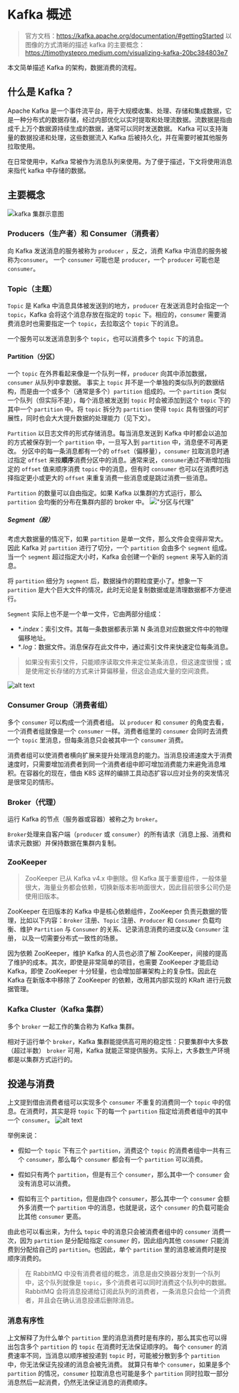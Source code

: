 # Kafka 概述
> 官方文档：https://kafka.apache.org/documentation/#gettingStarted
> 以图像的方式清晰的描述 kafka 的主要概念：https://timothystepro.medium.com/visualizing-kafka-20bc384803e7

本文简单描述 Kafka 的架构，数据消费的流程。

## 什么是 Kafka？
Apache Kafka 是一个事件流平台，用于大规模收集、处理、存储和集成数据，它是一种分布式的数据存储，经过内部优化以实时提取和处理流数据。流数据是指由成千上万个数据源持续生成的数据，通常可以同时发送数据。
Kafka 可以支持海量的数据投递和处理，这些数据流入 Kafka 后被持久化，并在需要时被其他服务拉取使用。

在日常使用中，Kafka 常被作为消息队列来使用。为了便于描述，下文将使用消息来指代 kafka 中存储的数据。

## 主要概念
![kafka 集群示意图](image.png "kafka 集群示意图")

### Producers（生产者）和 Consumer（消费者）
向 Kafka 发送消息的服务被称为 `producer` ，反之，消费 Kafka 中消息的服务被称为`consumer`。
一个 `consumer` 可能也是 `producer`，一个 `producer` 可能也是 `consumer`。


### Topic（主题）
`Topic` 是 Kafka 中消息具体被发送到的地方，`producer` 在发送消息时会指定一个 `topic`，Kafka 会将这个消息存放在指定的 `topic` 下。相应的，`consumer` 需要消费消息时也需要指定一个 `topic`，去拉取这个 `topic`  下的消息。

一个服务可以发送消息到多个 `topic`，也可以消费多个 `topic` 下的消息。

#### Partition（分区）
一个 `topic` 在外界看起来像是一个队列一样，`producer` 向其中添加数据，`consumer` 从队列中拿数据。
事实上 `topic` 并不是一个单独的类似队列的数据结构，而是由一个或多个（通常是多个）`partition` 组成的。一个 `partition` 类似一个队列（但实际不是），每个消息被发送到 `topic` 时会被添加到这个 `topic` 下的其中一个 `partition` 中。将 `topic` 拆分为 `partition` 使得 `topic` 具有很强的可扩展性，同时也会大大提升数据的处理能力（见下文）。

`Partition` 以日志文件的形式存储消息。每当消息发送到 Kafka 中时都会以追加的方式被保存到一个 `partition` 中，一旦写入到 `partition` 中，消息便不可再更改。
分区中的每一条消息都有一个的 `offset`（偏移量），`consumer` 拉取消息时通过指定 `offset` 来按**顺序**消费分区中的消息。通常来说，`consumer`通过不断增加指定的 `offset` 值来顺序消费 `topic` 中的消息，但有时 `consumer` 也可以在消费时选择指定更小或更大的 `offset` 来重复消费一些消息或是跳过消费一些消息。

`Partition` 的数量可以自由指定。如果 Kafka 以集群的方式运行，那么 `partition` 会均衡的分布在集群内部的 broker 中。
!["分区与代理"](image-1.png "分区与代理示意图")

##### Segment（段）
考虑大数据量的情况下，如果 `partition` 是单一文件，那么文件会变得非常大。因此 Kafka 对 `partition` 进行了切分，一个 `partition` 会由多个 `segment` 组成。当一个 `segment` 超过指定大小时，Kafka 会创建一个新的 `segment` 来写入新的消息。

将 `partition` 细分为 `segment` 后，数据操作的颗粒度更小了。想象一下 `partition` 是大个巨大文件的情况，此时无论是复制数据或是清理数据都不方便进行。

`Segment` 实际上也不是一个单一文件，它由两部分组成：
* **.index*：索引文件。其每一条数据都表示第 N 条消息对应数据文件中的物理偏移地址。
* **.log*：数据文件。消息保存在此文件中，通过索引文件来快速定位每条消息。

> 如果没有索引文件，只能顺序读取文件来定位某条消息，但这速度很慢；或是使用定长存储的方式来计算偏移量，但这会造成大量的空间浪费。

![alt text](image-2.png)

### Consumer Group（消费者组）
多个 `consumer` 可以构成一个消费者组。
以 `producer` 和 `consumer` 的角度去看，一个消费者组就像是一个 `consumer` 一样。消费者组里的 `consumer` 会同时去消费一个 `topic` 里消息，但每条消息只会被其中一个 `consumer` 消费。

消费者组可以使消费者横向扩展来提升处理消息的能力。当消息投递速度大于消费速度时，只需要增加消费者到同一个消费者组中即可增加消费能力来避免消息堆积。在容器化的现在，借由 K8S 这样的编排工具动态扩容以应对业务的突发情况是很常见的情形。

### Broker（代理）
运行 Kafka 的节点（服务器或容器）被称之为 `broker`。 

`Broker`处理来自客户端（`producer` 或 `consumer`）的所有请求（消息上报、消费和请求元数据）并保持数据在集群内复制。

### ZooKeeper
> ZooKeeper 已从 Kafka v4.x 中删除。但 Kafka 属于重要组件，一般体量很大，海量业务都会依赖，切换新版本影响面很大，因此目前很多公司仍是使用旧版本。

ZooKeeper 在旧版本的 Kafka 中是核心依赖组件，ZooKeeper 负责元数据的管理，比如以下内容：`Broker` 注册、`Topic` 注册、`Producer` 和 `Consumer` 负载均衡、维护 `Partition` 与 `Consumer` 的关系、记录消息消费的进度以及 `Consumer` 注册， 以及一切需要分布式一致性的场景。

因为依赖 ZooKeeper，维护 Kafka 的人员也必须了解 ZooKeeper，间接的提高了维护的成本。其次，即使是非常简单的项目，也需要 ZooKeeper 才能启动 Kafka，即使 ZooKeeper 十分轻量，也会增加部署架构上的复杂性。因此在 Kafka 在新版本中移除了 ZooKeeper 的依赖，改用其内部实现的 KRaft 进行元数据管理。

### Kafka Cluster（Kafka 集群）
多个 `broker` 一起工作的集合称为 Kafka 集群。

相对于运行单个 `broker`，Kafka 集群能提供高可用的稳定性：只要集群中大多数（超过半数） `broker` 可用，Kafka 就能正常提供服务。实际上，大多数生产环境都是以集群方式运行的。

## 投递与消费
上文提到借由消费者组可以实现多个 `consumer` 不重复的消费同一个 `topic` 中的信息。在消费时，其实是将 `topic` 下的每一个 `partition` 指定给消费者组中的其中一个 `consumer`。
![alt text](image-5.png)

举例来说：
* 假如一个 `topic` 下有三个 `partition`，消费这个 `topic` 的消费者组中一共有三个 `consumer`，那么每个 `consumer` 都会有一个 `partition` 可以消费。

* 假如只有两个 `partition`，但是有三个 `consumer`，那么其中一个 `consumer` 会没有消息可以消费。

* 假如有三个 `partition`，但是由四个 `consumer`，那么其中一个 `consumer` 会额外多消费一个 `partition` 中的消息，也就是说，这个 `consumer` 的负载可能会比其他 `consumer` 更高。


由此也可以看出来，为什么 `topic` 中的消息只会被消费者组中的 `consumer` 消费一次，因为 `partition` 是分配给指定 `consumer` 的，因此组内其他 `consumer` 只能消费到分配给自己的 `partition`。也因此，单个 `partition` 里的消息被消费时是按顺序消费的。

> 在 RabbitMQ 中没有消费者组的概念，消息是由交换器分发到一个队列中，这个队列就像是 `topic`，多个消费者可以同时消费这个队列中的数据。RabbitMQ 会将消息投递给订阅此队列的消费者，一条消息只会给一个消费者，并且会在确认消息投递后删除消息。

### 消息有序性
上文解释了为什么单个 `partition` 里的消息消费时是有序的，那么其实也可以得出包含多个 `partition` 的 `topic` 在消费时无法保证顺序的。
每个 `consumer` 的消费速率不同，当消息以顺序被投递到 `topic` 时，可能被分散到多个 `partition` 中，你无法保证先投递的消息会被先消费。
就算只有单个 `consumer`，如果是多个 `partition` 的情况，`consumer` 拉取消息也可能是多个 `partition` 同时拉取一部分消息然后一起消费，仍然无法保证消息的消费顺序。